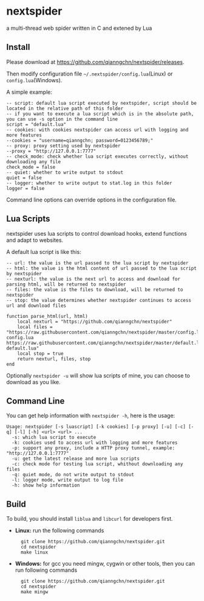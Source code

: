 # nextspider
a multi-thread web spider written in C and extened by Lua

## Install
Please download at <https://github.com/qianngchn/nextspider/releases>.

Then modify configuration file `~/.nextspider/config.lua`(Linux) or `config.lua`(Windows).

A simple example:

    -- script: default lua script executed by nextspider, script should be located in the relative path of this folder
    -- if you want to execute a lua script which is in the absolute path, you can use -s option in the command line
    script = "default.lua"
    -- cookies: with cookies nextspider can access url with logging and more features
    --cookies = "username=qianngchn; password=0123456789;"
    -- proxy: proxy setting used by nextspider
    --proxy = "http://127.0.0.1:7777"
    -- check_mode: check whether lua script executes correctly, without downloading any file
    check_mode = false
    -- quiet: whether to write output to stdout
    quiet = false
    -- logger: whether to write output to stat.log in this folder
    logger = false

Command line options can override options in the configuration file.

## Lua Scripts
nextspider uses lua scripts to control download hooks, extend functions and adapt to websites.

A default lua script is like this:

    -- url: the value is the url passed to the lua script by nextspider
    -- html: the value is the html content of url passed to the lua script by nextspider
    -- nexturl: the value is the next url to access and download for parsing html, will be returned to nextspider
    -- files: the value is the files to download, will be returned to nextspider
    -- stop: the value determines whether nextspider continues to access url and download files

    function parse_html(url, html)
        local nexturl = "https://github.com/qianngchn/nextspider"
        local files = "https://raw.githubusercontent.com/qianngchn/nextspider/master/config.lua config.lua https://raw.githubusercontent.com/qianngchn/nextspider/master/default.lua default.lua"
        local stop = true
        return nexturl, files, stop
    end

Optionally `nextspider -u` will show lua scripts of mine, you can choose to download as you like.

## Command Line
You can get help information with `nextspider -h`, here is the usage:

    Usage: nextspider [-s luascript] [-k cookies] [-p proxy] [-u] [-c] [-q] [-l] [-h] <url> <url> ...
      -s: which lua script to execute
      -k: cookies used to access url with logging and more features
      -p: support any proxy, include a HTTP proxy tunnel, example: "http://127.0.0.1:7777"
      -u: get the latest release and more lua scripts
      -c: check mode for testing lua script, whithout downloading any files
      -q: quiet mode, do not write output to stdout
      -l: logger mode, write output to log file
      -h: show help information

## Build
To build, you should install `liblua` and `libcurl` for developers first.

* **Linux:** run the following commands

        git clone https://github.com/qianngchn/nextspider.git
        cd nextspider
        make linux

* **Windows:** for gcc you need mingw, cygwin or other tools, then you can run following commands

        git clone https://github.com/qianngchn/nextspider.git
        cd nextspider
        make mingw

